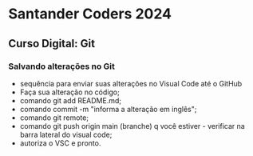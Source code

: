 # Santander Coders 2024

## Curso Digital: Git

### Salvando alterações no Git
* sequência para enviar suas alterações no Visual Code até o GitHub
* Faça sua alteração no código;
* comando git add README.md;
* comando commit -m "informa a alteração em inglês";
* comando git remote;
* comando git push origin main (branche) q você estiver - verificar na barra lateral do visual code;
* autoriza o VSC e pronto.